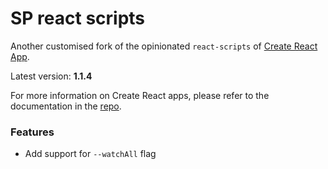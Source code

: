 # SP react scripts

Another customised fork of the opinionated `react-scripts` of [Create React App](https://travis-ci.org/facebookincubator/create-react-app).

Latest version: **1.1.4**


For more information on Create React apps, please refer to the documentation in the [repo](https://travis-ci.org/facebookincubator/create-react-app).

### Features

- Add support for `--watchAll` flag
